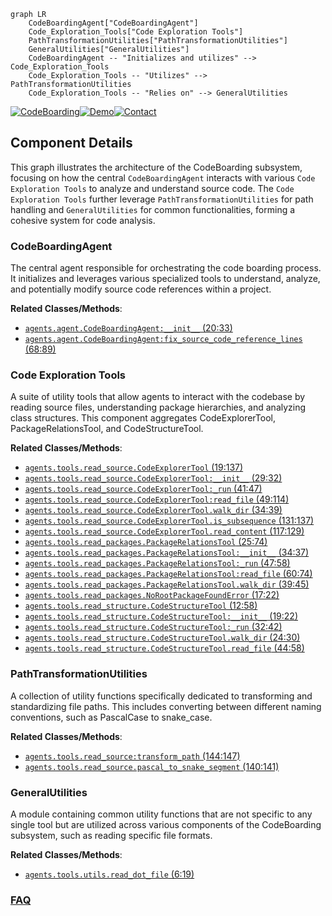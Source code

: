 ```mermaid
graph LR
    CodeBoardingAgent["CodeBoardingAgent"]
    Code_Exploration_Tools["Code Exploration Tools"]
    PathTransformationUtilities["PathTransformationUtilities"]
    GeneralUtilities["GeneralUtilities"]
    CodeBoardingAgent -- "Initializes and utilizes" --> Code_Exploration_Tools
    Code_Exploration_Tools -- "Utilizes" --> PathTransformationUtilities
    Code_Exploration_Tools -- "Relies on" --> GeneralUtilities
```
[![CodeBoarding](https://img.shields.io/badge/Generated%20by-CodeBoarding-9cf?style=flat-square)](https://github.com/CodeBoarding/GeneratedOnBoardings)[![Demo](https://img.shields.io/badge/Try%20our-Demo-blue?style=flat-square)](https://www.codeboarding.org/demo)[![Contact](https://img.shields.io/badge/Contact%20us%20-%20contact@codeboarding.org-lightgrey?style=flat-square)](mailto:contact@codeboarding.org)

## Component Details

This graph illustrates the architecture of the CodeBoarding subsystem, focusing on how the central `CodeBoardingAgent` interacts with various `Code Exploration Tools` to analyze and understand source code. The `Code Exploration Tools` further leverage `PathTransformationUtilities` for path handling and `GeneralUtilities` for common functionalities, forming a cohesive system for code analysis.

### CodeBoardingAgent
The central agent responsible for orchestrating the code boarding process. It initializes and leverages various specialized tools to understand, analyze, and potentially modify source code references within a project.


**Related Classes/Methods**:

- <a href="https://github.com/CodeBoarding/CodeBoarding/blob/master/agents/agent.py#L20-L33" target="_blank" rel="noopener noreferrer">`agents.agent.CodeBoardingAgent:__init__` (20:33)</a>
- <a href="https://github.com/CodeBoarding/CodeBoarding/blob/master/agents/agent.py#L68-L89" target="_blank" rel="noopener noreferrer">`agents.agent.CodeBoardingAgent:fix_source_code_reference_lines` (68:89)</a>


### Code Exploration Tools
A suite of utility tools that allow agents to interact with the codebase by reading source files, understanding package hierarchies, and analyzing class structures. This component aggregates CodeExplorerTool, PackageRelationsTool, and CodeStructureTool.


**Related Classes/Methods**:

- <a href="https://github.com/CodeBoarding/CodeBoarding/blob/master/agents/tools/read_source.py#L19-L137" target="_blank" rel="noopener noreferrer">`agents.tools.read_source.CodeExplorerTool` (19:137)</a>
- <a href="https://github.com/CodeBoarding/CodeBoarding/blob/master/agents/tools/read_source.py#L29-L32" target="_blank" rel="noopener noreferrer">`agents.tools.read_source.CodeExplorerTool:__init__` (29:32)</a>
- <a href="https://github.com/CodeBoarding/CodeBoarding/blob/master/agents/tools/read_source.py#L41-L47" target="_blank" rel="noopener noreferrer">`agents.tools.read_source.CodeExplorerTool:_run` (41:47)</a>
- <a href="https://github.com/CodeBoarding/CodeBoarding/blob/master/agents/tools/read_source.py#L49-L114" target="_blank" rel="noopener noreferrer">`agents.tools.read_source.CodeExplorerTool:read_file` (49:114)</a>
- <a href="https://github.com/CodeBoarding/CodeBoarding/blob/master/agents/tools/read_source.py#L34-L39" target="_blank" rel="noopener noreferrer">`agents.tools.read_source.CodeExplorerTool.walk_dir` (34:39)</a>
- <a href="https://github.com/CodeBoarding/CodeBoarding/blob/master/agents/tools/read_source.py#L131-L137" target="_blank" rel="noopener noreferrer">`agents.tools.read_source.CodeExplorerTool.is_subsequence` (131:137)</a>
- <a href="https://github.com/CodeBoarding/CodeBoarding/blob/master/agents/tools/read_source.py#L117-L129" target="_blank" rel="noopener noreferrer">`agents.tools.read_source.CodeExplorerTool.read_content` (117:129)</a>
- <a href="https://github.com/CodeBoarding/CodeBoarding/blob/master/agents/tools/read_packages.py#L25-L74" target="_blank" rel="noopener noreferrer">`agents.tools.read_packages.PackageRelationsTool` (25:74)</a>
- <a href="https://github.com/CodeBoarding/CodeBoarding/blob/master/agents/tools/read_packages.py#L34-L37" target="_blank" rel="noopener noreferrer">`agents.tools.read_packages.PackageRelationsTool:__init__` (34:37)</a>
- <a href="https://github.com/CodeBoarding/CodeBoarding/blob/master/agents/tools/read_packages.py#L47-L58" target="_blank" rel="noopener noreferrer">`agents.tools.read_packages.PackageRelationsTool:_run` (47:58)</a>
- <a href="https://github.com/CodeBoarding/CodeBoarding/blob/master/agents/tools/read_packages.py#L60-L74" target="_blank" rel="noopener noreferrer">`agents.tools.read_packages.PackageRelationsTool:read_file` (60:74)</a>
- <a href="https://github.com/CodeBoarding/CodeBoarding/blob/master/agents/tools/read_packages.py#L39-L45" target="_blank" rel="noopener noreferrer">`agents.tools.read_packages.PackageRelationsTool.walk_dir` (39:45)</a>
- <a href="https://github.com/CodeBoarding/CodeBoarding/blob/master/agents/tools/read_packages.py#L17-L22" target="_blank" rel="noopener noreferrer">`agents.tools.read_packages.NoRootPackageFoundError` (17:22)</a>
- <a href="https://github.com/CodeBoarding/CodeBoarding/blob/master/agents/tools/read_structure.py#L12-L58" target="_blank" rel="noopener noreferrer">`agents.tools.read_structure.CodeStructureTool` (12:58)</a>
- <a href="https://github.com/CodeBoarding/CodeBoarding/blob/master/agents/tools/read_structure.py#L19-L22" target="_blank" rel="noopener noreferrer">`agents.tools.read_structure.CodeStructureTool:__init__` (19:22)</a>
- <a href="https://github.com/CodeBoarding/CodeBoarding/blob/master/agents/tools/read_structure.py#L32-L42" target="_blank" rel="noopener noreferrer">`agents.tools.read_structure.CodeStructureTool:_run` (32:42)</a>
- <a href="https://github.com/CodeBoarding/CodeBoarding/blob/master/agents/tools/read_structure.py#L24-L30" target="_blank" rel="noopener noreferrer">`agents.tools.read_structure.CodeStructureTool.walk_dir` (24:30)</a>
- <a href="https://github.com/CodeBoarding/CodeBoarding/blob/master/agents/tools/read_structure.py#L44-L58" target="_blank" rel="noopener noreferrer">`agents.tools.read_structure.CodeStructureTool.read_file` (44:58)</a>


### PathTransformationUtilities
A collection of utility functions specifically dedicated to transforming and standardizing file paths. This includes converting between different naming conventions, such as PascalCase to snake_case.


**Related Classes/Methods**:

- <a href="https://github.com/CodeBoarding/CodeBoarding/blob/master/agents/tools/read_source.py#L144-L147" target="_blank" rel="noopener noreferrer">`agents.tools.read_source:transform_path` (144:147)</a>
- <a href="https://github.com/CodeBoarding/CodeBoarding/blob/master/agents/tools/read_source.py#L140-L141" target="_blank" rel="noopener noreferrer">`agents.tools.read_source.pascal_to_snake_segment` (140:141)</a>


### GeneralUtilities
A module containing common utility functions that are not specific to any single tool but are utilized across various components of the CodeBoarding subsystem, such as reading specific file formats.


**Related Classes/Methods**:

- <a href="https://github.com/CodeBoarding/CodeBoarding/blob/master/agents/tools/utils.py#L6-L19" target="_blank" rel="noopener noreferrer">`agents.tools.utils.read_dot_file` (6:19)</a>




### [FAQ](https://github.com/CodeBoarding/GeneratedOnBoardings/tree/main?tab=readme-ov-file#faq)
